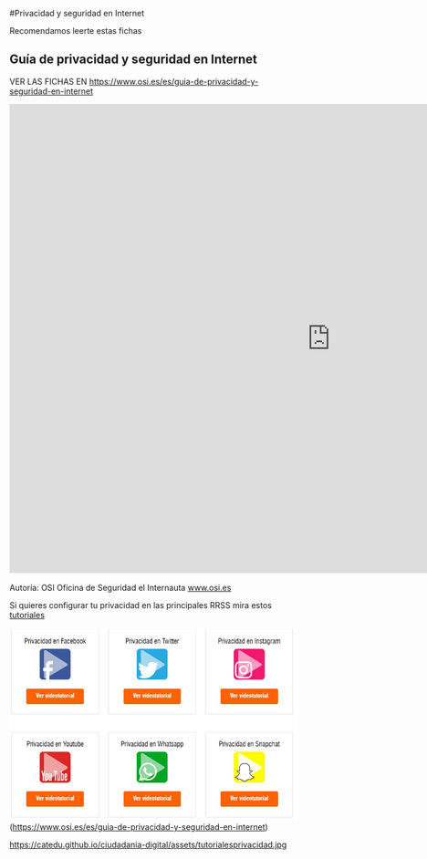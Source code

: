 #Privacidad y seguridad en Internet

Recomendamos leerte estas fichas

## Guía de privacidad y seguridad en Internet


VER LAS FICHAS EN https://www.osi.es/es/guia-de-privacidad-y-seguridad-en-internet

<iframe src="https://docs.google.com/presentation/d/e/2PACX-1vQ5sb3v_OHUwBGBWP-POE9rYTedRx7H27SNry0kQPE8n6QzWEtsOXJAo4OM84nniUuFZElw8nHLQjGi/embed?start=false&loop=false&delayms=3000" frameborder="0" width="1123" height="823" allowfullscreen="true" mozallowfullscreen="true" webkitallowfullscreen="true"></iframe>

Autoría: OSI Oficina de Seguridad el Internauta www.osi.es

Si quieres configurar tu privacidad en las principales RRSS mira estos [tutoriales](https://www.osi.es/es/guia-de-privacidad-y-seguridad-en-internet)

![](/assets/tutorialesprivacidad.jpg)(https://www.osi.es/es/guia-de-privacidad-y-seguridad-en-internet)

<a href =https://www.osi.es/es/guia-de-privacidad-y-seguridad-en-internet><stron>https://catedu.github.io/ciudadania-digital/assets/tutorialesprivacidad.jpg</strong></a>
